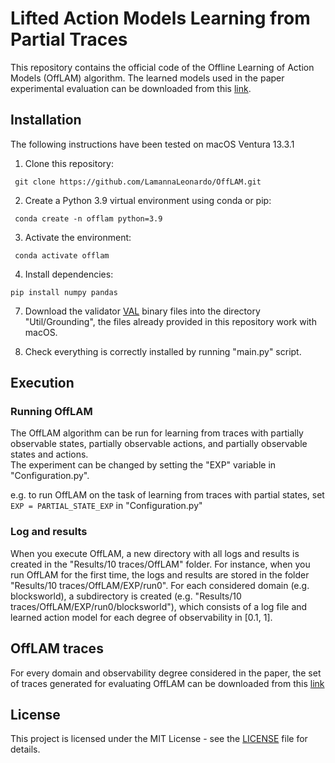 # Lifted Action Models Learning from Partial Traces

This repository contains the official code of the Offline Learning of Action Models (OffLAM) algorithm. The learned models used in the paper experimental evaluation can be downloaded from this [link](https://drive.google.com/file/d/1eh51H8lPrUGTRPoDKLH8eOFl7RWg12qu/view?usp=share_link).  


## Installation
The following instructions have been tested on macOS Ventura 13.3.1


1. Clone this repository:
```
 git clone https://github.com/LamannaLeonardo/OffLAM.git
```

2. Create a Python 3.9 virtual environment using conda or pip:
```
 conda create -n offlam python=3.9
```

3. Activate the environment:
```
 conda activate offlam
```

4. Install dependencies:
```
pip install numpy pandas
```

7. Download the validator [VAL](https://github.com/KCL-Planning/VAL) binary files into the directory "Util/Grounding", the files already provided in this repository work with macOS.


8. Check everything is correctly installed by running "main.py" script.


## Execution

### Running OffLAM
The OffLAM algorithm can be run for learning from traces with partially observable states, partially observable actions, and partially observable states and actions.  
The experiment can be changed by setting the "EXP" variable in "Configuration.py".

e.g. to run OffLAM on the task of learning from traces with partial states, set `EXP = PARTIAL_STATE_EXP` in "Configuration.py"


### Log and results
When you execute OffLAM, a new directory with all logs and results is created in the "Results/10 traces/OffLAM" folder. For instance, when you run OffLAM for the first time, the logs and results are stored in the folder "Results/10 traces/OffLAM/EXP/run0". For each considered domain (e.g. blocksworld), a subdirectory is created (e.g. "Results/10 traces/OffLAM/EXP/run0/blocksworld"), which consists of a log file and learned action model for each degree of observability in [0.1, 1].


## OffLAM traces
For every domain and observability degree considered in the paper, the set of traces generated for evaluating OffLAM can be downloaded from this [link](https://drive.google.com/file/d/1kPkH07RR9TJEoMWkwImBYm0irYEj9oLg/view?usp=share_link)


## License
This project is licensed under the MIT License - see the [LICENSE](/License) file for details.

